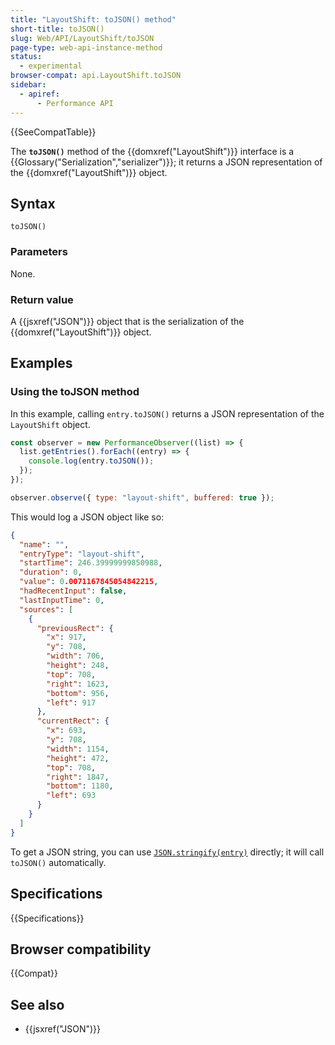 ```yaml
---
title: "LayoutShift: toJSON() method"
short-title: toJSON()
slug: Web/API/LayoutShift/toJSON
page-type: web-api-instance-method
status:
  - experimental
browser-compat: api.LayoutShift.toJSON
sidebar:
  - apiref:
      - Performance API
---
```


{{SeeCompatTable}}

The **`toJSON()`** method of the {{domxref("LayoutShift")}} interface is a {{Glossary("Serialization","serializer")}}; it returns a JSON representation of the {{domxref("LayoutShift")}} object.

## Syntax

```js-nolint
toJSON()
```

### Parameters

None.

### Return value

A {{jsxref("JSON")}} object that is the serialization of the {{domxref("LayoutShift")}} object.

## Examples

### Using the toJSON method

In this example, calling `entry.toJSON()` returns a JSON representation of the `LayoutShift` object.

```js
const observer = new PerformanceObserver((list) => {
  list.getEntries().forEach((entry) => {
    console.log(entry.toJSON());
  });
});

observer.observe({ type: "layout-shift", buffered: true });
```

This would log a JSON object like so:

```json
{
  "name": "",
  "entryType": "layout-shift",
  "startTime": 246.39999999850988,
  "duration": 0,
  "value": 0.0071167845054842215,
  "hadRecentInput": false,
  "lastInputTime": 0,
  "sources": [
    {
      "previousRect": {
        "x": 917,
        "y": 708,
        "width": 706,
        "height": 248,
        "top": 708,
        "right": 1623,
        "bottom": 956,
        "left": 917
      },
      "currentRect": {
        "x": 693,
        "y": 708,
        "width": 1154,
        "height": 472,
        "top": 708,
        "right": 1847,
        "bottom": 1180,
        "left": 693
      }
    }
  ]
}
```

To get a JSON string, you can use [`JSON.stringify(entry)`](/en-US/docs/Web/JavaScript/Reference/Global_Objects/JSON/stringify) directly; it will call `toJSON()` automatically.

## Specifications

{{Specifications}}

## Browser compatibility

{{Compat}}

## See also

- {{jsxref("JSON")}}
